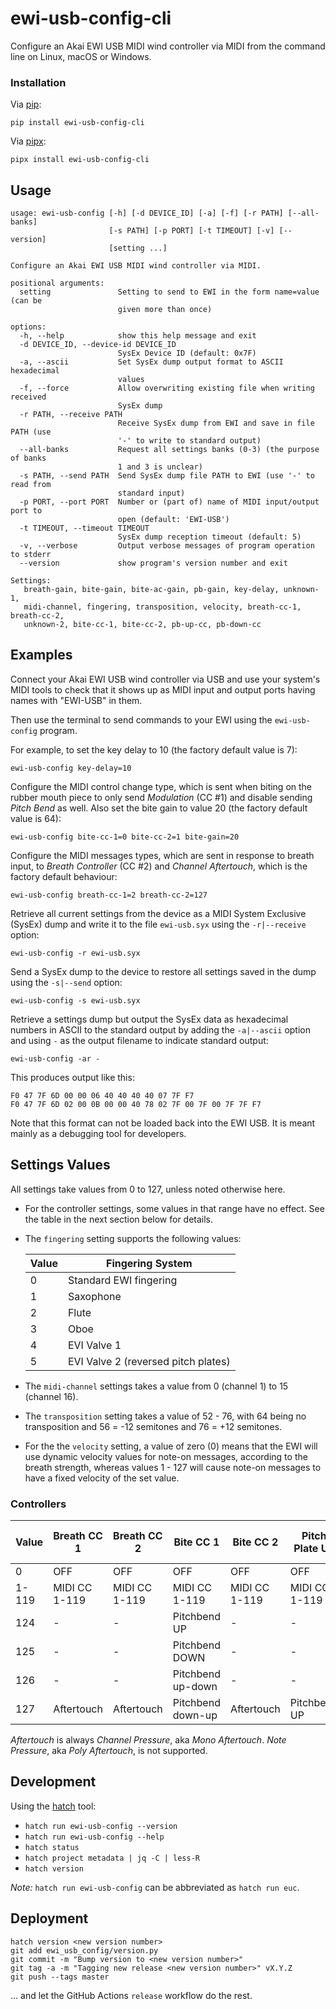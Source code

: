 # ewi-usb-config-cli

Configure an Akai EWI USB MIDI wind controller via MIDI from the command line
on Linux, macOS or Windows.


### Installation

Via [pip](https://github.com/pypa/pip):

```con
pip install ewi-usb-config-cli
```

Via [pipx](https://github.com/pypa/pipx):

```con
pipx install ewi-usb-config-cli
```


## Usage

```
usage: ewi-usb-config [-h] [-d DEVICE_ID] [-a] [-f] [-r PATH] [--all-banks]
                      [-s PATH] [-p PORT] [-t TIMEOUT] [-v] [--version]
                      [setting ...]

Configure an Akai EWI USB MIDI wind controller via MIDI.

positional arguments:
  setting               Setting to send to EWI in the form name=value (can be
                        given more than once)

options:
  -h, --help            show this help message and exit
  -d DEVICE_ID, --device-id DEVICE_ID
                        SysEx Device ID (default: 0x7F)
  -a, --ascii           Set SysEx dump output format to ASCII hexadecimal
                        values
  -f, --force           Allow overwriting existing file when writing received
                        SysEx dump
  -r PATH, --receive PATH
                        Receive SysEx dump from EWI and save in file PATH (use
                        '-' to write to standard output)
  --all-banks           Request all settings banks (0-3) (the purpose of banks
                        1 and 3 is unclear)
  -s PATH, --send PATH  Send SysEx dump file PATH to EWI (use '-' to read from
                        standard input)
  -p PORT, --port PORT  Number or (part of) name of MIDI input/output port to
                        open (default: 'EWI-USB')
  -t TIMEOUT, --timeout TIMEOUT
                        SysEx dump reception timeout (default: 5)
  -v, --verbose         Output verbose messages of program operation to stderr
  --version             show program's version number and exit

Settings:
   breath-gain, bite-gain, bite-ac-gain, pb-gain, key-delay, unknown-1,
   midi-channel, fingering, transposition, velocity, breath-cc-1, breath-cc-2,
   unknown-2, bite-cc-1, bite-cc-2, pb-up-cc, pb-down-cc
```


## Examples

Connect your Akai EWI USB wind controller via USB and use your system's MIDI
tools to check that it shows up as MIDI input and output ports having names
with "EWI-USB" in them.

Then use the terminal to send commands to your EWI using the `ewi-usb-config`
program.

For example, to set the key delay to 10 (the factory default value is 7):

```con
ewi-usb-config key-delay=10
```

Configure the MIDI control change type, which is sent when biting on the rubber
mouth piece to only send *Modulation* (CC #1) and disable sending *Pitch Bend*
as well. Also set the bite gain to value 20 (the factory default value is 64):

```con
ewi-usb-config bite-cc-1=0 bite-cc-2=1 bite-gain=20
```

Configure the MIDI messages types, which are sent in response to breath input,
to *Breath Controller* (CC #2) and *Channel Aftertouch*, which is the factory
default behaviour:

```con
ewi-usb-config breath-cc-1=2 breath-cc-2=127
```

Retrieve all current settings from the device as a MIDI System Exclusive (SysEx)
dump and write it to the file `ewi-usb.syx` using the `-r|--receive` option:

```con
ewi-usb-config -r ewi-usb.syx
```

Send a SysEx dump to the device to restore all settings saved in the dump using
the `-s|--send` option:

```con
ewi-usb-config -s ewi-usb.syx
```

Retrieve a settings dump but output the SysEx data as hexadecimal numbers in
ASCII to the standard output by adding the `-a|--ascii` option and using `-` as
the output filename to indicate standard output:

```con
ewi-usb-config -ar -
```

This produces output like this:

```
F0 47 7F 6D 00 00 06 40 40 40 40 07 7F F7
F0 47 7F 6D 02 00 0B 00 00 40 78 02 7F 00 7F 00 7F 7F F7
```

Note that this format can not be loaded back into the EWI USB. It is meant
mainly as a debugging tool for developers.


## Settings Values

All settings take values from 0 to 127, unless noted otherwise here.

* For the controller settings, some values in that range have no effect.
  See the table in the next section below for details.
* The `fingering` setting supports the following values:

    | Value | Fingering System                    |
    | -     | ----------------------------------- |
    | 0     | Standard EWI fingering              |
    | 1     | Saxophone                           |
    | 2     | Flute                               |
    | 3     | Oboe                                |
    | 4     | EVI Valve 1                         |
    | 5     | EVI Valve 2 (reversed pitch plates) |
* The `midi-channel` settings takes a value from 0 (channel 1) to 15
  (channel 16).
* The `transposition` setting takes a value of 52 - 76, with 64 being no
  transposition and 56 = -12 semitones and 76 = +12 semitones.
* For the the `velocity` setting, a value of zero (0) means that the EWI will
  use dynamic velocity values for note-on messages, according to the breath
  strength, whereas values 1 - 127 will cause note-on messages to have a fixed
  velocity of the set value.


### Controllers

| Value | Breath CC 1   | Breath CC 2   | Bite CC 1         | Bite CC 2     | Pitch Plate Up | Pitch Plate Down |
| ----- | ------------- | ------------- | ----------------- | ------------- | -------------- | ---------------- |
| 0     | OFF           | OFF           | OFF               | OFF           | OFF            | OFF              |
| 1-119 | MIDI CC 1-119 | MIDI CC 1-119 | MIDI CC 1-119     | MIDI CC 1-119 | MIDI CC 1-119  | MIDI CC 1-119    |
| 124   | -             | -             | Pitchbend UP      | -             | -              | -                |
| 125   | -             | -             | Pitchbend DOWN    | -             | -              | -                |
| 126   | -             | -             | Pitchbend up-down | -             | -              | -                |
| 127   | Aftertouch    | Aftertouch    | Pitchbend down-up | Aftertouch    | Pitchbend UP   | Pitchbend DOWN   |


*Aftertouch* is always *Channel Pressure*, aka *Mono Aftertouch*.
*Note Pressure*, aka *Poly Aftertouch*, is not supported.


## Development

Using the [hatch](https://hatch.pypa.io/) tool:

- `hatch run ewi-usb-config --version`
- `hatch run ewi-usb-config --help`
- `hatch status`
- `hatch project metadata | jq -C | less-R`
- `hatch version`

*Note:* `hatch run ewi-usb-config` can be abbreviated as `hatch run euc`.


## Deployment

```con
hatch version <new version number>
git add ewi_usb_config/version.py
git commit -m "Bump version to <new version number>"
git tag -a -m "Tagging new release <new version number>" vX.Y.Z
git push --tags master
```

... and let the GitHub Actions `release` workflow do the rest.
